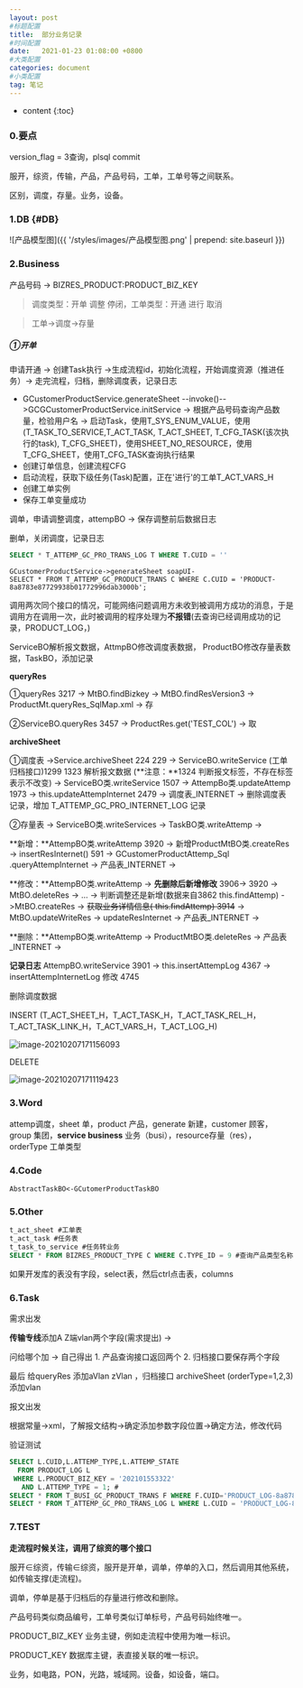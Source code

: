 ```yaml
---
layout: post
#标题配置
title:  部分业务记录
#时间配置
date:   2021-01-23 01:08:00 +0800
#大类配置
categories: document
#小类配置
tag: 笔记
---
```


* content
{:toc}







### 0.要点

version_flag = 3查询，plsql commit

服开，综资，传输，产品，产品号码，工单，工单号等之间联系。

区别，调度，存量。业务，设备。

### 1.DB {#DB}

![产品模型图]({{ '/styles/images/产品模型图.png' | prepend: site.baseurl  }})



### 2.Business

产品号码 -> BIZRES_PRODUCT:PRODUCT_BIZ_KEY

> 调度类型：开单 调整 停闭，工单类型：开通 进行 取消

> 工单->调度->存量 

##### ①开单

申请开通 -> 创建Task执行 ->生成流程id，初始化流程，开始调度资源（推进任务）-> 走完流程，归档，删除调度表，记录日志 

+ GCustomerProductService.generateSheet --invoke()-->GCGCustomerProductService.initService -> 根据产品号码查询产品数量，检验用户名 -> 启动Task，使用T_SYS_ENUM_VALUE，使用(T_TASK_TO_SERVICE,T_ACT_TASK, T_ACT_SHEET, T_CFG_TASK(该次执行的task), T_CFG_SHEET)，使用SHEET_NO_RESOURCE，使用T_CFG_SHEET，使用T_CFG_TASK查询执行结果
+ 创建订单信息，创建流程CFG
+ 启动流程，获取下级任务(Task)配置，正在'进行'的工单T_ACT_VARS_H
+ 创建工单实例
+ 保存工单变量成功

调单，申请调整调度，attempBO -> 保存调整前后数据日志

删单，关闭调度，记录日志

```sql
SELECT * T_ATTEMP_GC_PRO_TRANS_LOG T WHERE T.CUID = ''
```



```
GCustomerProductService->generateSheet soapUI-
SELECT * FROM T_ATTEMP_GC_PRODUCT_TRANS C WHERE C.CUID = 'PRODUCT-8a8783e87729938b01772996dab3000b';
```



调用两次同个接口的情况，可能网络问题调用方未收到被调用方成功的消息，于是调用方在调用一次，此时被调用的程序处理为**不报错**(去查询已经调用成功的记录，PRODUCT_LOG，)



ServiceBO解析报文数据，AttmpBO修改调度表数据， ProductBO修改存量表数据，TaskBO，添加记录

**queryRes**

①queryRes 3217 -> MtBO.findBizkey -> MtBO.findResVersion3 -> ProductMt.queryRes_SqlMap.xml  -> 存

②ServiceBO.queryRes 3457 -> ProductRes.get('TEST_COL') -> 取

**archiveSheet**

①调度表 ->Service.archiveSheet 224 229 -> ServiceBO.writeService (工单归档接口)1299 1323 解析报文数据 (**注意：**1324 判断报文标签，不存在标签表示不改变) -> ServiceBO类.writeService 1507 -> AttempBo类.updateAttemp 1973 -> this.updateAttempInternet 2479 -> 调度表_INTERNET ->  删除调度表记录，增加 T_ATTEMP_GC_PRO_INTERNET_LOG 记录

②存量表 -> ServiceBO类.writeServices -> TaskBO类.writeAttemp ->  



**新增：**AttempBO类.writeAttemp 3920 -> 新增ProductMtBO类.createRes  -> insertResInternet() 591 -> GCustomerProductAttemp_Sql .queryAttempInternet -> 产品表_INTERNET   ->

**修改：**AttempBO类.writeAttemp -> **先删除后新增修改** 3906-> 3920 -> MtBO.deleteRes ->  ...  -> 判断调整还是新增(数据来自3862 this.findAttemp) ->MtBO.createRes  -> ~~获取业务详情信息( this.findAttemp) 3914~~ -> MtBO.updateWriteRes -> updateResInternet -> 产品表_INTERNET   ->

**删除：**AttempBO类.writeAttemp -> ProductMtBO类.deleteRes  -> 产品表_INTERNET   ->

**记录日志** AttempBO.writeService 3901 -> this.insertAttempLog 4367 -> insertAttempInternetLog 修改 4745



删除调度数据



INSERT (T_ACT_SHEET_H，T_ACT_TASK_H，T_ACT_TASK_REL_H，T_ACT_TASK_LINK_H，T_ACT_VARS_H，T_ACT_LOG_H)

![image-20210207171156093](C:\Users\THINK\Documents\资料\myBlog\images\image-20210207171156093.png)



DELETE

![image-20210207171119423](C:\Users\THINK\Documents\资料\myBlog\images\image-20210207171119423.png)



### 3.Word

attemp调度，sheet 单，product 产品，generate 新建，customer 顾客，group 集团，**service business** 业务（busi），resource存量（res），orderType 工单类型



### 4.Code

```
AbstractTaskBO<-GCutomerProductTaskBO
```



### 5.Other

```sql
t_act_sheet #工单表
t_act_task #任务表
t_task_to_service #任务转业务
SELECT * FROM BIZRES_PRODUCT_TYPE C WHERE C.TYPE_ID = 9 #查询产品类型名称

```

如果开发库的表没有字段，select表，然后ctrl点击表，columns

### 6.Task

需求出发

**传输专线**添加A Z端vlan两个字段(需求提出) -> 

问给哪个加 -> 自己得出 1. 产品查询接口返回两个 2. 归档接口要保存两个字段

最后 给queryRes 添加aVlan zVlan ，归档接口 archiveSheet (orderType=1,2,3) 添加vlan

报文出发

根据常量->xml，了解报文结构->确定添加参数字段位置->确定方法，修改代码

验证测试

```sql
SELECT L.CUID,L.ATTEMP_TYPE,L.ATTEMP_STATE
  FROM PRODUCT_LOG L
 WHERE L.PRODUCT_BIZ_KEY = '202101553322'
   AND L.ATTEMP_TYPE = 1; #
SELECT * FROM T_BUSI_GC_PRODUCT_TRANS F WHERE F.CUID='PRODUCT_LOG-8a8783e87729938b01773745a0f50017'; #存量拓展表
SELECT * FROM T_ATTEMP_GC_PRO_TRANS_LOG L WHERE L.CUID = 'PRODUCT_LOG-8a8783e87729938b01773745a0f50017'; #调度拓展表
```



### 7.TEST

**走流程时候关注，调用了综资的哪个接口**

服开∈综资，传输∈综资，服开是开单，调单，停单的入口，然后调用其他系统，如传输支撑(走流程)。

调单，停单是基于归档后的存量进行修改和删除。

产品号码类似商品编号，工单号类似订单标号，产品号码始终唯一。

PRODUCT_BIZ_KEY 业务主键，例如走流程中使用为唯一标识。

PRODUCT_KEY 数据库主键，表直接关联的唯一标识。

业务，如电路，PON，光路，城域网。设备，如设备，端口。






